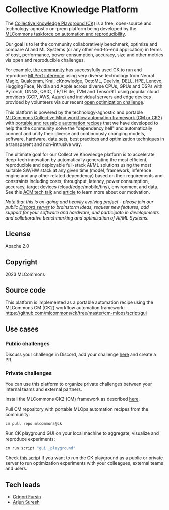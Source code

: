 # Collective Knowledge Platform

The [Collective Knowledge Playground (CK)](https://x.cknowledge.org) is a free, open-source and technology-agnostic on-prem platform
being developed by the [MLCommons taskforce on automation and reproducibility](https://cKnowledge.org/mlcommons-taskforce).

Our goal is to let the community collaboratively benchmark, optimize and compare AI and ML Systems (or any other end-to-end application) 
in terms of cost, performance, power consumption, accuracy, size and other metrics via open and reproducible challenges.

For example, [the community](https://access.cknowledge.org/playground/?action=contributors) 
has successfully used CK to run and reproduce [MLPerf inference](https://access.cknowledge.org/playground/?action=experiments&tags=mlperf-inference,v3.0,community-submission,open,edge,image-classification,singlestream) 
using very diverse technology from Neural Magic, Qualcomm, Krai, cKnowledge, OctoML, Deelvin, DELL, HPE, Lenovo, Hugging Face, Nvidia and Apple across diverse CPUs, GPUs and DSPs with PyTorch, 
ONNX, QAIC, TF/TFLite, TVM and TensorRT using popular cloud providers (GCP, AWS, Azure) and individual servers and edge devices provided by volunteers
via our recent [open optimization challenge](https://access.cknowledge.org/playground/?action=challenges&name=optimize-mlperf-inference-v3.0-2023).

This platform is powered by the technology-agnostic and portable [MLCommons Collective Mind workflow automation framework (CM or CK2)](https://github.com/mlcommons/ck)
with [portable and reusable automation recipes](https://github.com/mlcommons/ck/tree/master/cm-mlops/script)
that we have developed to help the the community solve the "dependency hell" and automatically connect and unify 
their diverse and continuously changing models, software, hardware, data sets, best practices and optimization techniques 
in a transparent and non-intrusive way. 

The ultimate goal for our Collective Knowledge platform is to accelerate deep-tech innovation by automatically generating the most efficient, reproducible and deployable 
full-stack AI/ML solutions using the most suitable SW/HW stack at any given time (model, framework, inference engine and any other related dependency) 
based on their requirements and constraints including costs, throughput, latency, power consumption, accuracy, target devices (cloud/edge/mobile/tiny), 
environment and data. See this [ACM tech talk](https://www.youtube.com/watch?v=7zpeIVwICa4) 
and [article](https://arxiv.org/abs/2011.01149) to learn more about our motivation.

*Note that this is on-going and heavily evolving project - please join our public
 [Discord server](https://discord.gg/JjWNWXKxwT) to brainstorm ideas,
 request new features, add support for your software and hardware,
 and participate in developments and collaborative 
 benchmarking and optimization of AI/ML Systems.*

## License

Apache 2.0

## Copyright

2023 MLCommons

## Source code

This platform is implemented as a portable automation recipe using the MLCommons CM (CK2) workflow automation framework: 
https://github.com/mlcommons/ck/tree/master/cm-mlops/script/gui

## Use cases

### Public challenges

Discuss your challenge in Discord, add your challenge [here](https://github.com/mlcommons/ck/tree/master/cm-mlops/challenge)
and create a PR.

### Private challenges

You can use this platform to organize private challenges between your internal teams and external partners.

Install the MLCommons CK2 (CM) framework as described [here](https://github.com/mlcommons/ck/blob/master/docs/installation.md).

Pull CM repository with portable MLOps automation recipes from the community:
```bash
cm pull repo mlcommons@ck
```

Run CK playground GUI on your local machine to aggregate, visualize and reproduce experiments:
```bash
cm run script "gui _playground" 
```

Check [this script](scripts/2-run-in-a-cloud.sh) If you want to run the CK playground 
as a public or private server to run optimization experiments
with your colleagues, external teams and users.

## Tech leads

* [Grigori Fursin](https://cKnowledge.org/gfursin)
* [Arjun Suresh](https://www.linkedin.com/in/arjunsuresh)

